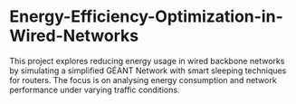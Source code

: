 # Energy-Efficiency-Optimization-in-Wired-Networks
This project explores reducing energy usage in wired backbone networks by simulating a simplified GÉANT Network with smart sleeping techniques for routers. The focus is on analysing energy consumption and network performance under varying traffic conditions.

